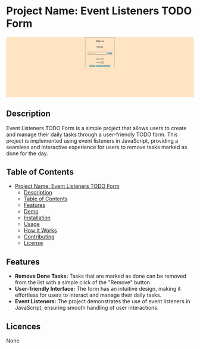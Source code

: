 # Project Name: Event Listeners TODO Form

![Project Logo](./images/sample.png)

## Description
Event Listeners TODO Form is a simple project that allows users to create and manage their daily tasks through a user-friendly TODO form. This project is implemented using event listeners in JavaScript, providing a seamless and interactive experience for users to remove tasks marked as done for the day.

## Table of Contents
- [Project Name: Event Listeners TODO Form](#project-name-event-listeners-todo-form)
  - [Description](#description)
  - [Table of Contents](#table-of-contents)
  - [Features](#features)
  - [Demo](#demo)
  - [Installation](#installation)
  - [Usage](#usage)
  - [How It Works](#how-it-works)
  - [Contributing](#contributing)
  - [License](#license)

## Features
- **Remove Done Tasks:** Tasks that are marked as done can be removed from the list with a simple click of the "Remove" button.
- **User-friendly Interface:** The form has an intuitive design, making it effortless for users to interact and manage their daily tasks.
- **Event Listeners:** The project demonstrates the use of event listeners in JavaScript, ensuring smooth handling of user interactions.


## Licences
None
